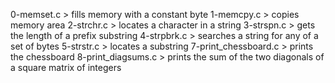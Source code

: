 0-memset.c > fills memory with a constant byte
1-memcpy.c > copies memory area
2-strchr.c > locates a character in a string
3-strspn.c > gets the length of a prefix substring
4-strpbrk.c > searches a string for any of a set of bytes
5-strstr.c > locates a substring
7-print_chessboard.c > prints the chessboard
8-print_diagsums.c > prints the sum of the two diagonals of a square matrix of integers
